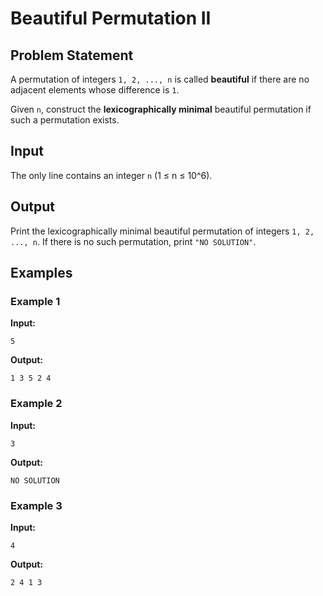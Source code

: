 # Beautiful Permutation II

## Problem Statement

A permutation of integers `1, 2, ..., n` is called **beautiful** if there are no adjacent elements whose difference is
`1`.

Given `n`, construct the **lexicographically minimal** beautiful permutation if such a permutation exists.

## Input

The only line contains an integer `n` (1 ≤ n ≤ 10^6).

## Output

Print the lexicographically minimal beautiful permutation of integers `1, 2, ..., n`. If there is no such permutation,
print `"NO SOLUTION"`.

## Examples

### Example 1

**Input:**

```
5
```

**Output:**

```
1 3 5 2 4
```

### Example 2

**Input:**

```
3
```

**Output:**

```
NO SOLUTION
```

### Example 3

**Input:**

```
4
```

**Output:**

```
2 4 1 3
```